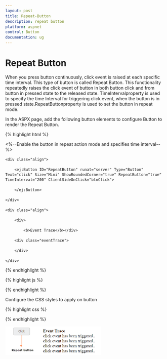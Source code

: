```yaml
---
layout: post
title: Repeat-Button
description: repeat button
platform: aspnet
control: Button
documentation: ug
---
```


# Repeat Button

When you press button continuously, click event is raised at each specific time interval. This type of button is called Repeat Button. This functionality repeatedly raises the click event of button in both button click and from button in pressed state to the released state. TimeIntervalproperty is used to specify the time Interval for triggering click event, when the button is in pressed state.RepeatButtonproperty is used to set the button in repeat mode.

In the ASPX page, add the following button elements to configure Button to render the Repeat Button.

{% highlight html %}

<%--Enable the button in repeat action mode and specifies time interval--%>

<div class="control">

    <div class="align">

        <ej:Button ID="RepeatButton" runat="server" Type="Button" Text="click" Size="Mini" ShowRoundedCorner="true" RepeatButton="true" TimeInterval="200" ClientSideOnClick="btnClick">

        </ej:Button>

    </div>

    <div class="align">

        <div>

            <b>Event Trace</b></div>

        <div class="eventTrace">

        </div>

    </div>

</div>



{% endhighlight %}



{% highlight js %}

<script type="text/javascript">

    function btnClick(e) {

        $(".eventTrace").html("click event has been triggered..</br>" + $(".eventTrace").html());

    }

</script>



{% endhighlight %}

Configure the CSS styles to apply on button

{% highlight css %}

<style type="text/css">

    .align

    {

        display: table-cell;

        padding-left: 50px;

    }

</style>



{% endhighlight %}



![](Repeat-Button_images/Repeat-Button_img1.png)


